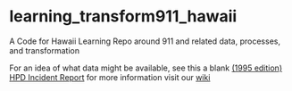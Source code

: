 # learning_transform911_hawaii
A Code for Hawaii Learning Repo around 911 and related data, processes, and transformation

For an idea of what data might be available, see this a blank [(1995 edition) HPD Incident Report](https://github.com/CodeforHawaii/learning_transform911_hawaii/blob/main/HPD-192%2C%207-95.pdf)
for more information visit our [wiki](https://github.com/CodeforHawaii/learning_transform911_hawaii/wiki)
